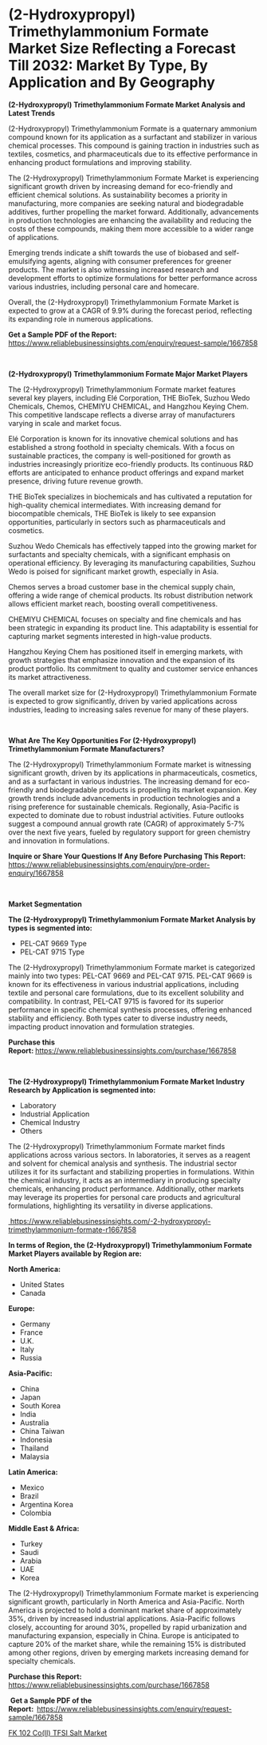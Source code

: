 <p><h1>(2-Hydroxypropyl) Trimethylammonium Formate Market Size Reflecting a Forecast Till 2032: Market By Type, By Application and By Geography</h1></p><p><strong>(2-Hydroxypropyl) Trimethylammonium Formate Market Analysis and Latest Trends</strong></p>
<p><p>(2-Hydroxypropyl) Trimethylammonium Formate is a quaternary ammonium compound known for its application as a surfactant and stabilizer in various chemical processes. This compound is gaining traction in industries such as textiles, cosmetics, and pharmaceuticals due to its effective performance in enhancing product formulations and improving stability.</p><p>The (2-Hydroxypropyl) Trimethylammonium Formate Market is experiencing significant growth driven by increasing demand for eco-friendly and efficient chemical solutions. As sustainability becomes a priority in manufacturing, more companies are seeking natural and biodegradable additives, further propelling the market forward. Additionally, advancements in production technologies are enhancing the availability and reducing the costs of these compounds, making them more accessible to a wider range of applications.</p><p>Emerging trends indicate a shift towards the use of biobased and self-emulsifying agents, aligning with consumer preferences for greener products. The market is also witnessing increased research and development efforts to optimize formulations for better performance across various industries, including personal care and homecare.</p><p>Overall, the (2-Hydroxypropyl) Trimethylammonium Formate Market is expected to grow at a CAGR of 9.9% during the forecast period, reflecting its expanding role in numerous applications.</p></p>
<p><strong>Get a Sample PDF of the Report:&nbsp;</strong> <a href="https://www.reliablebusinessinsights.com/enquiry/request-sample/1667858?utm_campaign=2142&utm_medium=2&utm_source=Github&utm_content=ia&utm_term=02022025&utm_id=2-hydroxypropyl-trimethylammonium-formate">https://www.reliablebusinessinsights.com/enquiry/request-sample/1667858</a></p>
<p>&nbsp;</p>
<p><strong>(2-Hydroxypropyl) Trimethylammonium Formate Major Market Players</strong></p>
<p><p>The (2-Hydroxypropyl) Trimethylammonium Formate market features several key players, including Elé Corporation, THE BioTek, Suzhou Wedo Chemicals, Chemos, CHEMIYU CHEMICAL, and Hangzhou Keying Chem. This competitive landscape reflects a diverse array of manufacturers varying in scale and market focus.</p><p>Elé Corporation is known for its innovative chemical solutions and has established a strong foothold in specialty chemicals. With a focus on sustainable practices, the company is well-positioned for growth as industries increasingly prioritize eco-friendly products. Its continuous R&D efforts are anticipated to enhance product offerings and expand market presence, driving future revenue growth.</p><p>THE BioTek specializes in biochemicals and has cultivated a reputation for high-quality chemical intermediates. With increasing demand for biocompatible chemicals, THE BioTek is likely to see expansion opportunities, particularly in sectors such as pharmaceuticals and cosmetics.</p><p>Suzhou Wedo Chemicals has effectively tapped into the growing market for surfactants and specialty chemicals, with a significant emphasis on operational efficiency. By leveraging its manufacturing capabilities, Suzhou Wedo is poised for significant market growth, especially in Asia.</p><p>Chemos serves a broad customer base in the chemical supply chain, offering a wide range of chemical products. Its robust distribution network allows efficient market reach, boosting overall competitiveness. </p><p>CHEMIYU CHEMICAL focuses on specialty and fine chemicals and has been strategic in expanding its product line. This adaptability is essential for capturing market segments interested in high-value products.</p><p>Hangzhou Keying Chem has positioned itself in emerging markets, with growth strategies that emphasize innovation and the expansion of its product portfolio. Its commitment to quality and customer service enhances its market attractiveness.</p><p>The overall market size for (2-Hydroxypropyl) Trimethylammonium Formate is expected to grow significantly, driven by varied applications across industries, leading to increasing sales revenue for many of these players.</p></p>
<p>&nbsp;</p>
<p><strong>What Are The Key Opportunities For (2-Hydroxypropyl) Trimethylammonium Formate Manufacturers?</strong></p>
<p><p>The (2-Hydroxypropyl) Trimethylammonium Formate market is witnessing significant growth, driven by its applications in pharmaceuticals, cosmetics, and as a surfactant in various industries. The increasing demand for eco-friendly and biodegradable products is propelling its market expansion. Key growth trends include advancements in production technologies and a rising preference for sustainable chemicals. Regionally, Asia-Pacific is expected to dominate due to robust industrial activities. Future outlooks suggest a compound annual growth rate (CAGR) of approximately 5-7% over the next five years, fueled by regulatory support for green chemistry and innovation in formulations.</p></p>
<p><strong>Inquire or Share Your Questions If Any Before Purchasing This Report:</strong> <a href="https://www.reliablebusinessinsights.com/enquiry/pre-order-enquiry/1667858?utm_campaign=2142&utm_medium=2&utm_source=Github&utm_content=ia&utm_term=02022025&utm_id=2-hydroxypropyl-trimethylammonium-formate">https://www.reliablebusinessinsights.com/enquiry/pre-order-enquiry/1667858</a></p>
<p>&nbsp;</p>
<p><strong>Market Segmentation</strong></p>
<p><strong>The (2-Hydroxypropyl) Trimethylammonium Formate Market Analysis by types is segmented into:</strong></p>
<p><ul><li>PEL-CAT 9669 Type</li><li>PEL-CAT 9715 Type</li></ul></p>
<p><p>The (2-Hydroxypropyl) Trimethylammonium Formate market is categorized mainly into two types: PEL-CAT 9669 and PEL-CAT 9715. PEL-CAT 9669 is known for its effectiveness in various industrial applications, including textile and personal care formulations, due to its excellent solubility and compatibility. In contrast, PEL-CAT 9715 is favored for its superior performance in specific chemical synthesis processes, offering enhanced stability and efficiency. Both types cater to diverse industry needs, impacting product innovation and formulation strategies.</p></p>
<p><strong>Purchase this Report:&nbsp;</strong><a href="https://www.reliablebusinessinsights.com/purchase/1667858?utm_campaign=2142&utm_medium=2&utm_source=Github&utm_content=ia&utm_term=02022025&utm_id=2-hydroxypropyl-trimethylammonium-formate">https://www.reliablebusinessinsights.com/purchase/1667858</a></p>
<p>&nbsp;</p>
<p><strong>The (2-Hydroxypropyl) Trimethylammonium Formate Market Industry Research by Application is segmented into:</strong></p>
<p><ul><li>Laboratory</li><li>Industrial Application</li><li>Chemical Industry</li><li>Others</li></ul></p>
<p><p>The (2-Hydroxypropyl) Trimethylammonium Formate market finds applications across various sectors. In laboratories, it serves as a reagent and solvent for chemical analysis and synthesis. The industrial sector utilizes it for its surfactant and stabilizing properties in formulations. Within the chemical industry, it acts as an intermediary in producing specialty chemicals, enhancing product performance. Additionally, other markets may leverage its properties for personal care products and agricultural formulations, highlighting its versatility in diverse applications.</p></p>
<p><a href="https://www.reliablebusinessinsights.com/-2-hydroxypropyl-trimethylammonium-formate-r1667858?utm_campaign=2142&utm_medium=2&utm_source=Github&utm_content=ia&utm_term=02022025&utm_id=2-hydroxypropyl-trimethylammonium-formate">&nbsp;https://www.reliablebusinessinsights.com/-2-hydroxypropyl-trimethylammonium-formate-r1667858</a></p>
<p><strong>In terms of Region, the (2-Hydroxypropyl) Trimethylammonium Formate Market Players available by Region are:</strong></p>
<p>
    <p> <strong> North America: </strong>
        <ul>
            <li>United States</li>
            <li>Canada</li>
        </ul>
        </p> 
    <p> <strong> Europe: </strong>
        <ul>
            <li>Germany</li>
            <li>France</li>
            <li>U.K.</li>
            <li>Italy</li>
            <li>Russia</li>
        </ul>
        </p> 
    <p> <strong> Asia-Pacific: </strong>
        <ul>
            <li>China</li>
            <li>Japan</li>
            <li>South Korea</li>
            <li>India</li>
            <li>Australia</li>
            <li>China Taiwan</li>
            <li>Indonesia</li>
            <li>Thailand</li>
            <li>Malaysia</li>
        </ul>
        </p> 
    <p> <strong> Latin America: </strong>
        <ul>
            <li>Mexico</li>
            <li>Brazil</li>
            <li>Argentina Korea</li>
            <li>Colombia</li>
        </ul>
        </p> 
    <p> <strong> Middle East & Africa: </strong>
        <ul>
            <li>Turkey</li>
            <li>Saudi</li>
            <li>Arabia</li>
            <li>UAE</li>
            <li>Korea</li>
        </ul>
    </p>
    </p>
<p><p>The (2-Hydroxypropyl) Trimethylammonium Formate market is experiencing significant growth, particularly in North America and Asia-Pacific. North America is projected to hold a dominant market share of approximately 35%, driven by increased industrial applications. Asia-Pacific follows closely, accounting for around 30%, propelled by rapid urbanization and manufacturing expansion, especially in China. Europe is anticipated to capture 20% of the market share, while the remaining 15% is distributed among other regions, driven by emerging markets increasing demand for specialty chemicals.</p></p>
<p><strong>Purchase this Report: </strong><a href="https://www.reliablebusinessinsights.com/purchase/1667858?utm_campaign=2142&utm_medium=2&utm_source=Github&utm_content=ia&utm_term=02022025&utm_id=2-hydroxypropyl-trimethylammonium-formate">https://www.reliablebusinessinsights.com/purchase/1667858</a></p>
<p>&nbsp;<strong>Get a Sample PDF of the Report:&nbsp;&nbsp;</strong><a href="https://www.reliablebusinessinsights.com/enquiry/request-sample/1667858?utm_campaign=2142&utm_medium=2&utm_source=Github&utm_content=ia&utm_term=02022025&utm_id=2-hydroxypropyl-trimethylammonium-formate">https://www.reliablebusinessinsights.com/enquiry/request-sample/1667858</a></p>
<p><strong></strong></p>
<p><p><a href="https://github.com/FosterFahey91/Market-Research-Report-List-1/blob/main/fk-102-coii-tfsi-salt-market.md?utm_campaign=2142&utm_medium=2&utm_source=Github&utm_content=ia&utm_term=02022025&utm_id=2-hydroxypropyl-trimethylammonium-formate">FK 102 Co(II) TFSI Salt Market</a></p></p>